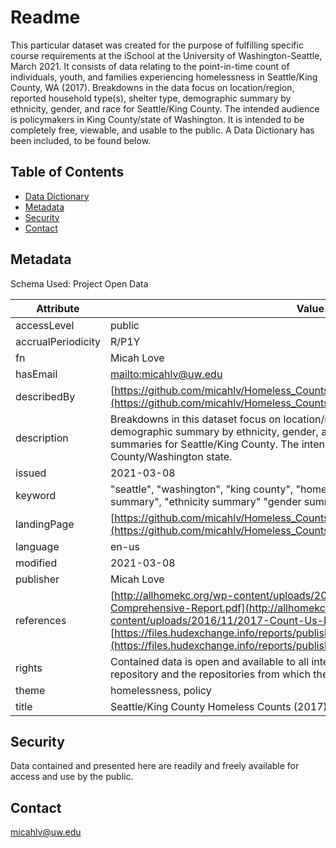 # Readme
This particular dataset was created for the purpose of fulfilling specific course requirements at the iSchool at the University of Washington-Seattle, March 2021. It consists of data relating to the point-in-time count of individuals, youth, and families experiencing homelessness in Seattle/King County, WA (2017). Breakdowns in the data focus on location/region, reported household type(s), shelter type, demographic summary by ethnicity, gender, and race for Seattle/King County. The intended audience is policymakers in King County/state of Washington. It is intended to be completely free, viewable, and usable to the public. A Data Dictionary has been included, to be found below.

## Table of Contents
- [Data Dictionary](#datadictionary)
- [Metadata](#metadata)
 - [Security](#security)
 - [Contact](#contact)
 
## Metadata
Schema Used: Project Open Data

| **Attribute** | **Value** |
| --- | --- |
| accessLevel | public |
| accrualPeriodicity | R/P1Y |
| fn | Micah Love |
| hasEmail | [mailto:micahlv@uw.edu](mailto:micahlv@uw.edu) |
| describedBy | [https://github.com/micahlv/Homeless_Counts](https://github.com/micahlv/Homeless_Counts) |
| description | Breakdowns in this dataset focus on location/region, reported household type(s), demographic summary by ethnicity, gender, and race, and reported population summaries for Seattle/King County. The intended audience is policymakers in King County/Washington state. |
| issued | 2021-03-08 |
| keyword | &quot;seattle&quot;, &quot;washington&quot;, &quot;king county&quot;, &quot;homeless&quot;, &quot;household type&quot;, &quot;demographic summary&quot;, &quot;ethnicity summary&quot; &quot;gender summary&quot; &quot;race summary&quot; |
| landingPage | [https://github.com/micahlv/Homeless_Counts](https://github.com/micahlv/Homeless_Counts) |
| language | en-us |
| modified | 2021-03-08 |
| publisher | Micah Love |
| references | [http://allhomekc.org/wp-content/uploads/2016/11/2017-Count-Us-In-PIT-Comprehensive-Report.pdf](http://allhomekc.org/wp-content/uploads/2016/11/2017-Count-Us-In-PIT-Comprehensive-Report.pdf),  [https://files.hudexchange.info/reports/published/CoC_PopSub_State_WA_2017.pdf](https://files.hudexchange.info/reports/published/CoC_PopSub_State_WA_2017.pdf) |
| rights | Contained data is open and available to all interested parties, both in this specific repository and the repositories from which they were drawn (see references). |
| theme | homelessness, policy |
| title | Seattle/King County Homeless Counts (2017) |

## Security
Data contained and presented here are readily and freely available for access and use by the public.

## Contact
micahlv@uw.edu

